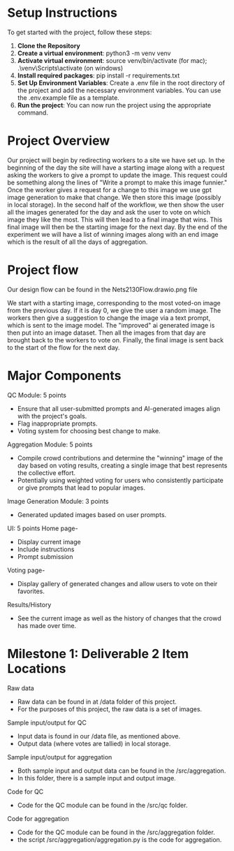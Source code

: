 # Setup Instructions

To get started with the project, follow these steps:

1. **Clone the Repository**
2. **Create a virtual environment**: python3 -m venv venv
3. **Activate virtual environment**: source venv/bin/activate (for mac); .\venv\Scripts\activate (on windows)
4. **Install required packages**: pip install -r requirements.txt
5. **Set Up Environment Variables**: Create a .env file in the root directory of the project and add the necessary environment variables. You can use the .env.example file as a template.
6. **Run the project**: You can now run the project using the appropriate command.

# Project Overview

Our project will begin by redirecting workers to a site we have set up. In the beginning of the day the site will have a starting image along with a request asking the workers to give a prompt to update the image. This request could be something along the lines of "Write a prompt to make this image funnier." Once the worker gives a request for a change to this image we use gpt image generation to make that change. We then store this image (possibly in local storage). In the second half of the workflow, we then show the user all the images generated for the day and ask the user to vote on which image they like the most. This will then lead to a final image that wins. This final image will then be the starting image for the next day. By the end of the experiment we will have a list of winning images along with an end image which is the result of all the days of aggregation.

# Project flow

Our design flow can be found in the Nets2130Flow.drawio.png file

We start with a starting image, corresponding to the most voted-on image from the previous day. If it is day 0, we give the user a random image. The workers then give a suggestion to change the image via a text prompt, which is sent to the image model. The "improved" ai generated image is then put into an image dataset. Then all the images from that day are brought back to the workers to vote on. Finally, the final image is sent back to the start of the flow for the next day.

# Major Components

QC Module: 5 points

- Ensure that all user-submitted prompts and AI-generated images align with the project's goals.
- Flag inappropriate prompts.
- Voting system for choosing best change to make.

Aggregation Module: 5 points

- Compile crowd contributions and determine the "winning" image of the day based on voting results, creating a single image that best represents the collective effort.
- Potentially using weighted voting for users who consistently participate or give prompts that lead to popular images.

Image Generation Module: 3 points

- Generated updated images based on user prompts.

UI: 5 points
Home page-

- Display current image
- Include instructions
- Prompt submission

Voting page-

- Display gallery of generated changes and allow users to vote on their favorites.

Results/History

- See the current image as well as the history of changes that the crowd has made over time.

# Milestone 1: Deliverable 2 Item Locations

Raw data

- Raw data can be found in at /data folder of this project.
- For the purposes of this project, the raw data is a set of images.

Sample input/output for QC

- Input data is found in our /data file, as mentioned above.
- Output data (where votes are tallied) in local storage.

Sample input/output for aggregation

- Both sample input and output data can be found in the /src/aggregation.
- In this folder, there is a sample input and output image.

Code for QC

- Code for the QC module can be found in the /src/qc folder.

Code for aggregation

- Code for the QC module can be found in the /src/aggregation folder.
- the script /src/aggregation/aggregation.py is the code for aggregation.
